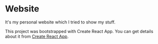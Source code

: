 # Website

It's my personal website which I tried to show my stuff.

This project was bootstrapped with Create React App. You can get details about it from [Create React App](https://github.com/facebook/create-react-app).
